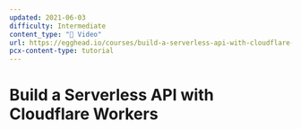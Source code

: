 ```yaml
---
updated: 2021-06-03
difficulty: Intermediate
content_type: "🎥 Video"
url: https://egghead.io/courses/build-a-serverless-api-with-cloudflare-workers-d67ca551?af=a54gwi
pcx-content-type: tutorial
---
```


# Build a Serverless API with Cloudflare Workers

